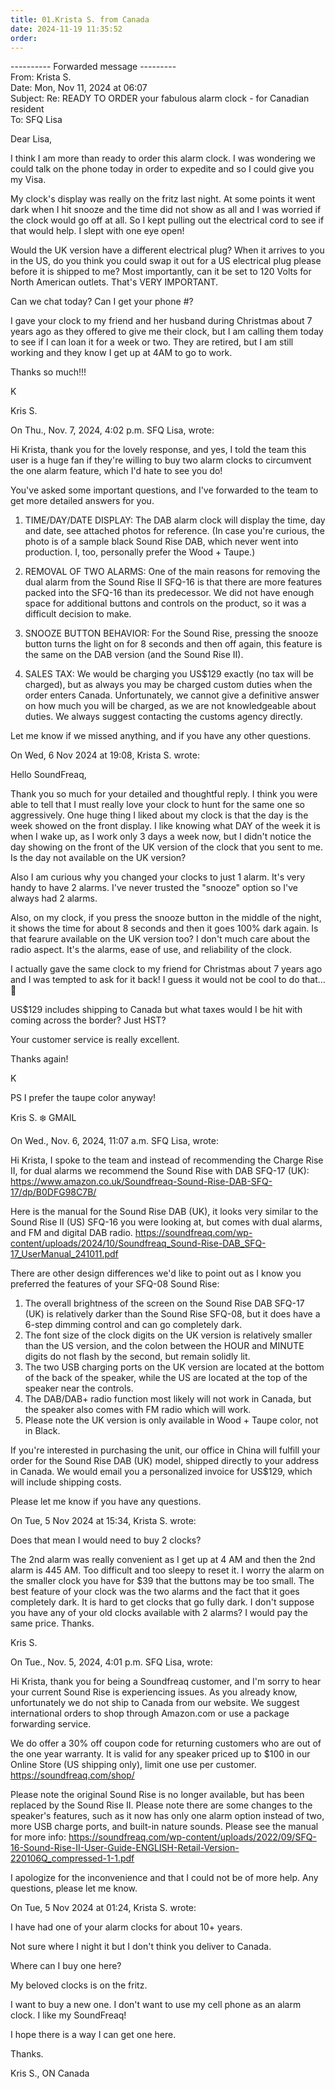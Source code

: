 ```yaml
---
title: 01.Krista S. from Canada
date: 2024-11-19 11:35:52
order: 
---
```


---------- Forwarded message ---------  
From: Krista S.  
Date: Mon, Nov 11, 2024 at 06:07  
Subject: Re: READY TO ORDER your fabulous alarm clock - for Canadian resident  
To: SFQ Lisa

Dear Lisa,

I think I am more than ready to order this alarm clock. I was wondering we could talk on the phone today in order to expedite and so I could give you my Visa.

My clock's display was really on the fritz last night. At some points it went dark when I hit snooze and the time did not show as all and I was worried if the clock would go off at all. So I kept pulling out the electrical cord to see if that would help. I slept with one eye open!

Would the UK version have a different electrical plug? When it arrives to you in the US, do you think you could swap it out for a US electrical plug please before it is shipped to me? Most importantly, can it be set to 120 Volts for North American outlets. That's VERY IMPORTANT.

Can we chat today? Can I get your phone #?

I gave your clock to my friend and her husband during Christmas about 7 years ago as they offered to give me their clock, but I am calling them today to see if I can loan it for a week or two. They are retired, but I am still working and they know I get up at 4AM to go to work.

Thanks so much!!!

K

Kris S.

On Thu., Nov. 7, 2024, 4:02 p.m. SFQ Lisa, wrote:

Hi Krista, thank you for the lovely response, and yes, I told the team this user is a huge fan if they're willing to buy two alarm clocks to circumvent the one alarm feature, which I'd hate to see you do!

You've asked some important questions, and I've forwarded to the team to get more detailed answers for you.

1. TIME/DAY/DATE DISPLAY: The DAB alarm clock will display the time, day and date, see attached photos for reference. (In case you're curious, the photo is of a sample black Sound Rise DAB, which never went into production. I, too, personally prefer the Wood + Taupe.)

2. REMOVAL OF TWO ALARMS: One of the main reasons for removing the dual alarm from the Sound Rise II SFQ-16 is that there are more features packed into the SFQ-16 than its predecessor. We did not have enough space for additional buttons and controls on the product, so it was a difficult decision to make.

3. SNOOZE BUTTON BEHAVIOR: For the Sound Rise, pressing the snooze button turns the light on for 8 seconds and then off again, this feature is the same on the DAB version (and the Sound Rise II).

4. SALES TAX: We would be charging you US$129 exactly (no tax will be charged), but as always you may be charged custom duties when the order enters Canada. Unfortunately, we cannot give a definitive answer on how much you will be charged, as we are not knowledgeable about duties. We always suggest contacting the customs agency directly.

Let me know if we missed anything, and if you have any other questions.

On Wed, 6 Nov 2024 at 19:08, Krista S. wrote:

Hello SoundFreaq,

Thank you so much for your detailed and thoughtful reply. I think you were able to tell that I must really love your clock to hunt for the same one so aggressively. One huge thing I liked about my clock is that the day is the week showed on the front display. I like knowing what DAY of the week it is when I wake up, as I work only 3 days a week now, but I didn't notice the day showing on the front of the UK version of the clock that you sent to me. Is the day not available on the UK version?

Also I am curious why you changed your clocks to just 1 alarm. It's very handy to have 2 alarms. I've never trusted the "snooze" option so I've always had 2 alarms.

Also, on my clock, if you press the snooze button in the middle of the night, it shows the time for about 8 seconds and then it goes 100% dark again. Is that fearure available on the UK version too? I don't much care about the radio aspect. It's the alarms, ease of use, and reliability of the clock.

I actually gave the same clock to my friend for Christmas about 7 years ago and I was tempted to ask for it back! I guess it would not be cool to do that...🙂

US$129 includes shipping to Canada but what taxes would I be hit with coming across the border? Just HST?

Your customer service is really excellent.

Thanks again!

K

PS I prefer the taupe color anyway!

Kris S. ❄️ GMAIL

On Wed., Nov. 6, 2024, 11:07 a.m. SFQ Lisa, wrote:

Hi Krista, I spoke to the team and instead of recommending the Charge Rise II, for dual alarms we recommend the Sound Rise with DAB SFQ-17 (UK): <https://www.amazon.co.uk/Soundfreaq-Sound-Rise-DAB-SFQ-17/dp/B0DFG98C7B/>

Here is the manual for the Sound Rise DAB (UK), it looks very similar to the Sound Rise II (US) SFQ-16 you were looking at, but comes with dual alarms, and FM and digital DAB radio. <https://soundfreaq.com/wp-content/uploads/2024/10/Soundfreaq_Sound-Rise-DAB_SFQ-17_UserManual_241011.pdf>

There are other design differences we'd like to point out as I know you preferred the features of your SFQ-08 Sound Rise:

1. The overall brightness of the screen on the Sound Rise DAB SFQ-17 (UK) is relatively darker than the Sound Rise SFQ-08, but it does have a 6-step dimming control and can go completely dark.
2. The font size of the clock digits on the UK version is relatively smaller than the US version, and the colon between the HOUR and MINUTE digits do not flash by the second, but remain solidly lit.
3. The two USB charging ports on the UK version are located at the bottom of the back of the speaker, while the US are located at the top of the speaker near the controls.
4. The DAB/DAB+ radio function most likely will not work in Canada, but the speaker also comes with FM radio which will work.
5. Please note the UK version is only available in Wood + Taupe color, not in Black.

If you're interested in purchasing the unit, our office in China will fulfill your order for the Sound Rise DAB (UK) model, shipped directly to your address in Canada. We would email you a personalized invoice for US$129, which will include shipping costs.

Please let me know if you have any questions.

On Tue, 5 Nov 2024 at 15:34, Krista S. wrote:

Does that mean I would need to buy 2 clocks?

The 2nd alarm was really convenient as I get up at 4 AM and then the 2nd alarm is 445 AM. Too difficult and too sleepy to reset it. I worry the alarm on the smaller clock you have for $39 that the buttons may be too small. The best feature of your clock was the two alarms and the fact that it goes completely dark. It is hard to get clocks that go fully dark. I don't suppose you have any of your old clocks available with 2 alarms? I would pay the same price. Thanks.

Kris S.

On Tue., Nov. 5, 2024, 4:01 p.m. SFQ Lisa, wrote:

Hi Krista, thank you for being a Soundfreaq customer, and I'm sorry to hear your current Sound Rise is experiencing issues. As you already know, unfortunately we do not ship to Canada from our website. We suggest international orders to shop through Amazon.com or use a package forwarding service.

We do offer a 30% off coupon code for returning customers who are out of the one year warranty. It is valid for any speaker priced up to $100 in our Online Store (US shipping only), limit one use per customer. <https://soundfreaq.com/shop/>

Please note the original Sound Rise is no longer available, but has been replaced by the Sound Rise II. Please note there are some changes to the speaker's features, such as it now has only one alarm option instead of two, more USB charge ports, and built-in nature sounds. Please see the manual for more info: <https://soundfreaq.com/wp-content/uploads/2022/09/SFQ-16-Sound-Rise-II-User-Guide-ENGLISH-Retail-Version-220106Q_compressed-1-1.pdf>

I apologize for the inconvenience and that I could not be of more help. Any questions, please let me know.

On Tue, 5 Nov 2024 at 01:24, Krista S. wrote:

I have had one of your alarm clocks for about 10+ years.

Not sure where I night it but I don't think you deliver to Canada.

Where can I buy one here?

My beloved clocks is on the fritz.

I want to buy a new one. I don't want to use my cell phone as an alarm clock. I like my SoundFreaq!

I hope there is a way I can get one here.

Thanks.

Kris S., ON Canada

